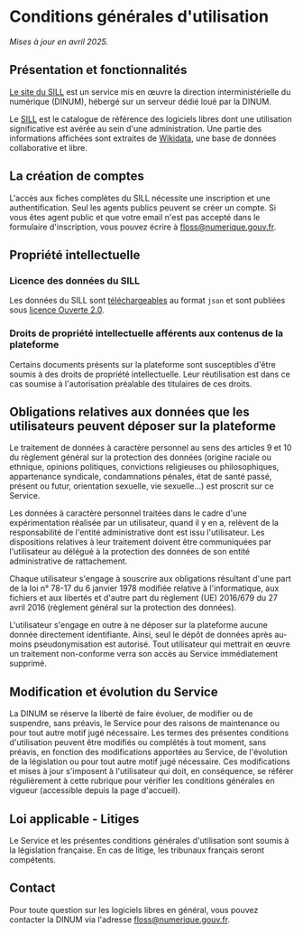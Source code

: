 # Conditions générales d'utilisation

*Mises à jour en avril 2025.*

## Présentation et fonctionnalités

[Le site du SILL](https://code.gouv.fr/sill) est un service mis en
œuvre la direction interministérielle du numérique (DINUM), hébergé
sur un serveur dédié loué par la DINUM.

Le [SILL](https://code.gouv.fr/sill) est le catalogue de référence des
logiciels libres dont une utilisation significative est avérée au sein
d'une administration. Une partie des informations affichées sont
extraites de [Wikidata](https://www.wikidata.org), une base de données
collaborative et libre.

## La création de comptes

L'accès aux fiches complètes du SILL nécessite une inscription et une
authentification. Seul les agents publics peuvent se créer un compte.
Si vous êtes agent public et que votre email n'est pas accepté dans le
formulaire d'inscription, vous pouvez écrire à
[floss@numerique.gouv.fr](mailto:floss@numerique.gouv.fr).

## Propriété intellectuelle

### Licence des données du SILL

Les données du SILL sont
[téléchargeables](https://code.gouv.fr/sill/api/catalogi.json) au format
`json` et sont publiées sous [licence Ouverte
2.0](https://github.com/etalab/licence-ouverte/blob/master/LO.md).

### Droits de propriété intellectuelle afférents aux contenus de la plateforme

Certains documents présents sur la plateforme sont susceptibles d'être
soumis à des droits de propriété intellectuelle. Leur réutilisation
est dans ce cas soumise à l'autorisation préalable des titulaires de
ces droits.

## Obligations relatives aux données que les utilisateurs peuvent déposer sur la plateforme

Le traitement de données à caractère personnel au sens des articles 9
et 10 du règlement général sur la protection des données (origine
raciale ou ethnique, opinions politiques, convictions religieuses ou
philosophiques, appartenance syndicale, condamnations pénales, état de
santé passé, présent ou futur, orientation sexuelle, vie sexuelle...)
est proscrit sur ce Service.

Les données à caractère personnel traitées dans le cadre d'une
expérimentation réalisée par un utilisateur, quand il y en a, relèvent
de la responsabilité de l'entité administrative dont est issu
l'utilisateur. Les dispositions relatives à leur traitement doivent
être communiquées par l'utilisateur au délégué à la protection des
données de son entité administrative de rattachement.

Chaque utilisateur s'engage à souscrire aux obligations résultant
d'une part de la loi n° 78-17 du 6 janvier 1978 modifiée relative à
l'informatique, aux fichiers et aux libertés et d'autre part du
règlement (UE) 2016/679 du 27 avril 2016 (règlement général sur la
protection des données).

L'utilisateur s'engage en outre à ne déposer sur la plateforme aucune
donnée directement identifiante.  Ainsi, seul le dépôt de données
après au-moins pseudonymisation est autorisé. Tout utilisateur qui
mettrait en œuvre un traitement non-conforme verra son accès au
Service immédiatement supprimé.

## Modification et évolution du Service

La DINUM se réserve la liberté de faire évoluer, de modifier ou de
suspendre, sans préavis, le Service pour des raisons de maintenance ou
pour tout autre motif jugé nécessaire. Les termes des présentes
conditions d'utilisation peuvent être modifiés ou complétés à tout
moment, sans préavis, en fonction des modifications apportées au
Service, de l'évolution de la législation ou pour tout autre motif
jugé nécessaire. Ces modifications et mises à jour s'imposent à
l'utilisateur qui doit, en conséquence, se référer régulièrement à
cette rubrique pour vérifier les conditions générales en vigueur
(accessible depuis la page d'accueil).

## Loi applicable - Litiges

Le Service et les présentes conditions générales d'utilisation sont
soumis à la législation française. En cas de litige, les tribunaux
français seront compétents.

## Contact

Pour toute question sur les logiciels libres en général, vous pouvez
contacter la DINUM via l'adresse
[floss@numerique.gouv.fr](mailto:floss@numerique.gouv.fr).
